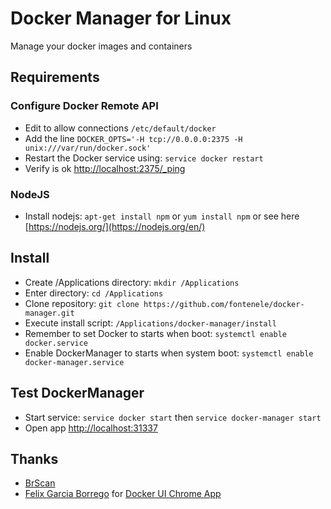 # Docker Manager for Linux

Manage your docker images and containers

## Requirements

### Configure Docker Remote API
* Edit to allow connections ```/etc/default/docker```
* Add the line ```DOCKER_OPTS='-H tcp://0.0.0.0:2375 -H unix:///var/run/docker.sock'```
* Restart the Docker service using: ```service docker restart```
* Verify is ok [http://localhost:2375/_ping](http://localhost:2375/_ping) 

### NodeJS
* Install nodejs: `apt-get install npm` or `yum install npm` or see here [https://nodejs.org/](https://nodejs.org/en/)


## Install

* Create /Applications directory: `mkdir /Applications`
* Enter directory: `cd /Applications`
* Clone repository: `git clone https://github.com/fontenele/docker-manager.git`
* Execute install script: `/Applications/docker-manager/install`
* Remember to set Docker to starts when boot: `systemctl enable docker.service`
* Enable DockerManager to starts when system boot: `systemctl enable docker-manager.service`

## Test DockerManager
* Start service: `service docker start` then `service docker-manager start`
* Open app [http://localhost:31337](http://localhost:31337)


## Thanks
* [BrScan](http://www.brscan.com.br/)
* [Felix Garcia Borrego](https://github.com/felixgborrego) for [Docker UI Chrome App](https://github.com/felixgborrego/docker-ui-chrome-app)